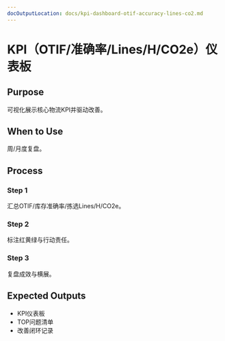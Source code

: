 ```yaml
---
docOutputLocation: docs/kpi-dashboard-otif-accuracy-lines-co2.md
---
```


# KPI（OTIF/准确率/Lines/H/CO2e）仪表板

## Purpose

可视化展示核心物流KPI并驱动改善。

## When to Use

周/月度复盘。

## Process

### Step 1

汇总OTIF/库存准确率/拣选Lines/H/CO2e。

### Step 2

标注红黄绿与行动责任。

### Step 3

复盘成效与横展。

## Expected Outputs

- KPI仪表板
- TOP问题清单
- 改善闭环记录
